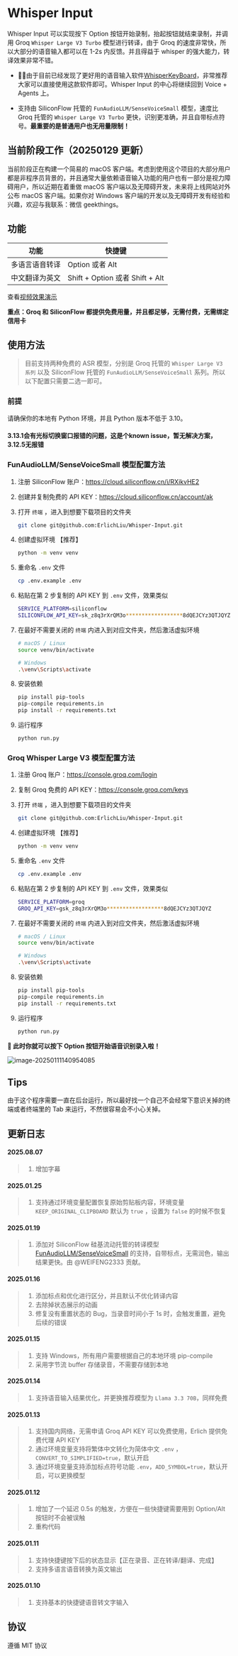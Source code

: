 # Whisper Input

Whisper Input 可以实现按下 Option 按钮开始录制，抬起按钮就结束录制，并调用 Groq `Whisper Large V3 Turbo` 模型进行转译，由于 Groq 的速度非常快，所以大部分的语音输入都可以在 1-2s 内反馈。并且得益于 whisper 的强大能力，转译效果非常不错。

- 🎉🎉由于目前已经发现了更好用的语音输入软件[WhisperKeyBoard](https://whisperkeyboard.app/)，非常推荐大家可以直接使用这款软件即可。Whisper Input 的中心将继续回到 Voice + Agents 上。

- 支持由 SiliconFlow 托管的 `FunAudioLLM/SenseVoiceSmall` 模型，速度比 Groq 托管的 `Whisper Large V3 Turbo` 更快，识别更准确，并且自带标点符号。**最重要的是普通用户也无用量限制！**

## 当前阶段工作（20250129 更新）
当前阶段正在构建一个简易的 macOS 客户端。考虑到使用这个项目的大部分用户都是非程序员背景的，并且通常大量依赖语音输入功能的用户也有一部分是视力障碍用户，所以近期在着重做 macOS 客户端以及无障碍开发，未来将上线网站对外公布 macOS 客户端。如果你对 Windows 客户端的开发以及无障碍开发有经验和兴趣，欢迎与我联系：微信 geekthings。

## 功能

| 功能           | 快捷键                          |
| -------------- | ------------------------------- |
| 多语言语音转译 | Option 或者 Alt                 |
| 中文翻译为英文 | Shift + Option 或者 Shift + Alt |



查看[视频效果演示](https://img.erlich.fun/personal-blog/uPic/WhisperInputV02_compressed.mp4)



**重点：Groq 和 SiliconFlow 都提供免费用量，并且都足够，无需付费，无需绑定信用卡**


## 使用方法

> 目前支持两种免费的 ASR 模型，分别是 Groq 托管的 `Whisper Large V3 系列` 以及 SiliconFlow 托管的 `FunAudioLLM/SenseVoiceSmall` 系列。所以以下配置只需要二选一即可。

### 前提
请确保你的本地有 Python 环境，并且 Python 版本不低于 3.10。
#### 3.13.1会有光标切换窗口报错的问题，这是个known issue，暂无解决方案，3.12.5无报错

### FunAudioLLM/SenseVoiceSmall 模型配置方法
1. 注册 SiliconFlow 账户：https://cloud.siliconflow.cn/i/RXikvHE2
2. 创建并复制免费的 API KEY：https://cloud.siliconflow.cn/account/ak
3. 打开 `终端` ，进入到想要下载项目的文件夹
    ```bash
    git clone git@github.com:ErlichLiu/Whisper-Input.git
    ```
4. 创建虚拟环境 【推荐】
    ```bash
    python -m venv venv
    ```

5. 重命名 `.env` 文件
    ```bash
    cp .env.example .env
    ```

6. 粘贴在第 2 步复制的 API KEY 到 `.env`  文件，效果类似
    ```bash
    SERVICE_PLATFORM=siliconflow
    SILICONFLOW_API_KEY=sk_z8q3rXrQM3o******************8dQEJCYz3QTJQYZ
    ```

7. 在最好不需要关闭的 `终端` 内进入到对应文件夹，然后激活虚拟环境
    ```bash
    # macOS / Linux
    source venv/bin/activate
    
    # Windows
    .\venv\Scripts\activate
    ```

8. 安装依赖
    ```bash
    pip install pip-tools
    pip-compile requirements.in
    pip install -r requirements.txt
    ```

9. 运行程序
    ```bash
    python run.py
    ```


### Groq Whisper Large V3 模型配置方法
1. 注册 Groq 账户：https://console.groq.com/login
2. 复制 Groq 免费的 API KEY：https://console.groq.com/keys
3. 打开 `终端` ，进入到想要下载项目的文件夹
    ```bash
    git clone git@github.com:ErlichLiu/Whisper-Input.git
    ```
4. 创建虚拟环境 【推荐】
    ```bash
    python -m venv venv
    ```

5. 重命名 `.env` 文件
    ```bash
    cp .env.example .env
    ```

6. 粘贴在第 2 步复制的 API KEY 到 `.env`  文件，效果类似
    ```bash
    SERVICE_PLATFORM=groq
    GROQ_API_KEY=gsk_z8q3rXrQM3o******************8dQEJCYz3QTJQYZ
    ```

7. 在最好不需要关闭的 `终端` 内进入到对应文件夹，然后激活虚拟环境
    ```bash
    # macOS / Linux
    source venv/bin/activate
    
    # Windows
    .\venv\Scripts\activate
    ```

8. 安装依赖
    ```bash
    pip install pip-tools
    pip-compile requirements.in
    pip install -r requirements.txt
    ```

9. 运行程序
    ```bash
    python run.py
    ```

    

**🎉  此时你就可以按下 Option 按钮开始语音识别录入啦！**



![image-20250111140954085](https://img.erlich.fun/personal-blog/uPic/image-20250111140954085.png)

## Tips

由于这个程序需要一直在后台运行，所以最好找一个自己不会经常下意识关掉的终端或者终端里的 Tab 来运行，不然很容易会不小心关掉。


## 更新日志

#### 2025.08.07
> 1. 增加字幕

#### 2025.01.25
> 1. 支持通过环境变量配置恢复原始剪贴板内容，环境变量 `KEEP_ORIGINAL_CLIPBOARD` 默认为 `true` ，设置为 `false` 的时候不恢复

#### 2025.01.19
> 1. 添加对 SiliconFlow 硅基流动托管的转译模型[FunAudioLLM/SenseVoiceSmall](https://docs.siliconflow.cn/api-reference/audio/create-audio-transcriptions) 的支持，自带标点，无需润色，输出结果更快。由 @WEIFENG2333 贡献。

#### 2025.01.16
> 1. 添加标点和优化进行区分，并且默认不优化转译内容
> 2. 去除掉状态展示的动画
> 3. 修复没有重置状态的 Bug，当录音时间小于 1s 时，会触发重置，避免后续的错误

#### 2025.01.15
> 1. 支持 Windows，所有用户需要根据自己的本地环境 pip-compile 
> 2. 采用字节流 buffer 存储录音，不需要存储到本地

#### 2025.01.14
> 1. 支持语音输入结果优化，并更换推荐模型为 `Llama 3.3 70B`，同样免费

#### 2025.01.13
> 1. 支持国内网络，无需申请 Groq API KEY 可以免费使用，Erlich 提供免费代理 API KEY
> 2. 通过环境变量支持将繁体中文转化为简体中文 `.env` ，`CONVERT_TO_SIMPLIFIED=true`，默认开启
> 3. 通过环境变量支持添加标点符号功能 `.env`，`ADD_SYMBOL=true`，默认开启，可以更换模型

#### 2025.01.12
> 1. 增加了一个延迟 0.5s 的触发，方便在一些快捷键需要用到 Option/Alt 按钮时不会被误触
> 2. 重构代码

#### 2025.01.11
> 1. 支持快捷键按下后的状态显示【正在录音、正在转译/翻译、完成】
> 2. 支持多语言语音转换为英文输出

#### 2025.01.10

> 1. 支持基本的快捷键语音转文字输入

## 协议

遵循 MIT 协议